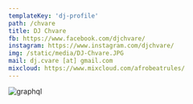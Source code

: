 ```yaml
---
templateKey: 'dj-profile'
path: /chvare
title: DJ Chvare
fb: https://www.facebook.com/djchvare/
instagram: https://www.instagram.com/djchvare/
img: /static/media/DJ-Chvare.JPG
mail: dj.cvare [at] gmail.com
mixcloud: https://www.mixcloud.com/afrobeatrules/
---
```


![graphql](/img/DJ-Chvare.JPG)